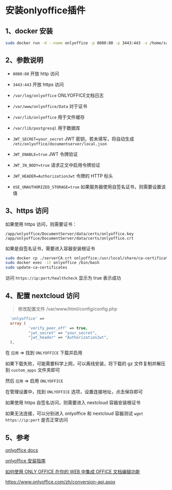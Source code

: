 # 安装onlyoffice插件

## 1、docker 安装

```bash
sudo docker run -d --name onlyoffice -p 8080:80 -p 3443:443 -v /home/sanyer/onlyoffice/logs:/var/log/onlyoffice -v /home/sanyer/onlyoffice/data:/var/www/onlyoffice/Data -v /home/sanyer/onlyoffice/lib:/var/lib/onlyoffice -v /home/sanyer/onlyoffice/db:/var/lib/postgresql --restart=always -e JWT_SECRET=your_secret -e JWT_ENABLE=true -e JWT_IN_BODY=true -e JWT_HEADER=AuthorizationJwt -e USE_UNAUTHORIZED_STORAGE=true onlyoffice/documentserver
```

## 2、参数说明

- `8080:80` 开放 http 访问
- `3443:443` 开放 https 访问

- `/var/log/onlyoffice` ONLYOFFICE文档日志
- `/var/www/onlyoffice/Data` 对于证书
- `/var/lib/onlyoffice` 用于文件缓存
- `/var/lib/postgresql` 用于数据库

- `JWT_SECRET=your_secret`  JWT 密钥，若未填写，将自动生成 `/etc/onlyoffice/documentserver/local.json`
- `JWT_ENABLE=true` JWT 令牌验证
- `JWT_IN_BODY=true` 请求正文中启用令牌验证
- `JWT_HEADER=AuthorizationJwt` 令牌的 HTTP 标头
- `USE_UNAUTHORIZED_STORAGE=true` 如果服务器使用自签名证书，则需要设置该值

## 3、https 访问

如果使用 https 访问，则需要证书：

```
/app/onlyoffice/DocumentServer/data/certs/onlyoffice.key
/app/onlyoffice/DocumentServer/data/certs/onlyoffice.crt
```

如果是自签名证书，需要进入容器安装根证书

```bash
sudo docker cp ./serverCA.crt onlyoffice:/usr/local/share/ca-certificates/
sudo docker exec -it onlyoffice /bin/bash
sudo update-ca-certificates
```

访问 `https://ip:port/healthcheck` 显示为 true 表示成功

## 4、配置 nextcloud 访问

> 修改配置文件 /var/www/html/config/config.php

```php
  'onlyoffice' =>
  array (
          'verify_peer_off' => true,
          "jwt_secret" => "your_secret",
          "jwt_header" => "AuthorizationJwt",
  ),
```

在 `应用` => 找到 `ONLYOFFICE` 下载并启用

如果下载失败，可能需要科学上网，可以离线安装，将下载的 gz 文件复制并解压到 `custom_apps` 文件夹即可

然后 `应用` => 启用 `ONLYOFFICE`

在管理设置中，找到 `ONLYOFFICE` 选项，设置连接地址，点击保存即可

如果使用 https 自签名访问，则需要进入 nextcloud 容器安装根证书

如果无法连接，可以分别进入 onlyoffice 和 nextcloud 容器测试 `wget https://ip:port` 是否正常访问

## 5、参考

[onlyoffice docs](https://api.onlyoffice.com/zh/editors/basic)

[onlyoffice 安装指南](https://helpcenter.onlyoffice.com/installation/docs-community-install-docker.aspx)

[如何使用 ONLY OFFICE 在你的 WEB 中集成 OFFICE 文档编辑功能](https://juejin.cn/post/7195426970749337660)

https://www.onlyoffice.com/zh/conversion-api.aspx
